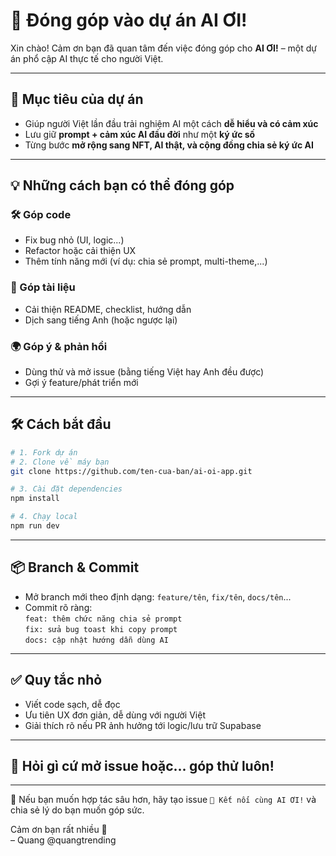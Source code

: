 # 🤝 Đóng góp vào dự án AI ƠI!

Xin chào! Cảm ơn bạn đã quan tâm đến việc đóng góp cho **AI ƠI!** – một dự án phổ cập AI thực tế cho người Việt.

---

## 🧭 Mục tiêu của dự án

- Giúp người Việt lần đầu trải nghiệm AI một cách **dễ hiểu và có cảm xúc**
- Lưu giữ **prompt + cảm xúc AI đầu đời** như một **ký ức số**
- Từng bước **mở rộng sang NFT, AI thật, và cộng đồng chia sẻ ký ức AI**

---

## 💡 Những cách bạn có thể đóng góp

### 🛠 Góp code
- Fix bug nhỏ (UI, logic...)
- Refactor hoặc cải thiện UX
- Thêm tính năng mới (ví dụ: chia sẻ prompt, multi-theme,...)

### 📝 Góp tài liệu
- Cải thiện README, checklist, hướng dẫn
- Dịch sang tiếng Anh (hoặc ngược lại)

### 🌍 Góp ý & phản hồi
- Dùng thử và mở issue (bằng tiếng Việt hay Anh đều được)
- Gợi ý feature/phát triển mới

---

## 🛠 Cách bắt đầu

```bash
# 1. Fork dự án
# 2. Clone về máy bạn
git clone https://github.com/ten-cua-ban/ai-oi-app.git

# 3. Cài đặt dependencies
npm install

# 4. Chạy local
npm run dev
```

---

## 📦 Branch & Commit

- Mở branch mới theo định dạng: `feature/tên`, `fix/tên`, `docs/tên`...
- Commit rõ ràng:  
  `feat: thêm chức năng chia sẻ prompt`  
  `fix: sửa bug toast khi copy prompt`  
  `docs: cập nhật hướng dẫn dùng AI`

---

## ✅ Quy tắc nhỏ

- Viết code sạch, dễ đọc
- Ưu tiên UX đơn giản, dễ dùng với người Việt
- Giải thích rõ nếu PR ảnh hưởng tới logic/lưu trữ Supabase

---

## 💬 Hỏi gì cứ mở issue hoặc... góp thử luôn!

---

📧 Nếu bạn muốn hợp tác sâu hơn, hãy tạo issue `📣 Kết nối cùng AI ƠI!` và chia sẻ lý do bạn muốn góp sức.

Cảm ơn bạn rất nhiều 💙  
– Quang @quangtrending
